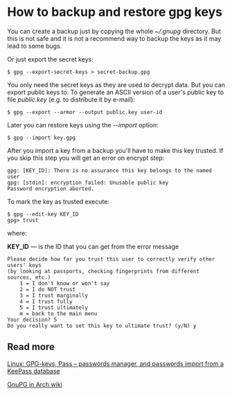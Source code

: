 
# How to backup and restore gpg keys

You can create a backup just by copying the whole *~/.gnupg* directory. But this is not safe and it is not a recommend way to backup the keys as it may lead to some bugs.

Or just export the secret keys:

    $ gpg --export-secret-keys > secret-backup.gpg

You only need the secret keys as they are used to decrypt data. But you can export public keys to. To generate an ASCII version of a user's public key to file *public.key* (e.g. to distribute it by e-mail):

    $ gpg --export --armor --output public.key user-id


Later you can restore keys using the *--import* option:

    $ gpg --import key.gpg

After you import a key from a backup you'll have to make this key trusted. If you skip this step you will get an error on encrypt step:

    gpg: [KEY_ID]: There is no assurance this key belongs to the named user
    gpg: [stdin]: encryption failed: Unusable public key
    Password encryption aborted.

To mark the key as trusted execute:

    $ gpg --edit-key KEY_ID
    gpg> trust

where:

**KEY_ID** — is the ID that you can get from the error message

    Please decide how far you trust this user to correctly verify other users' keys
    (by looking at passports, checking fingerprints from different sources, etc.)
        1 = I don't know or won't say
        2 = I do NOT trust
        3 = I trust marginally
        4 = I trust fully
        5 = I trust ultimately
        m = back to the main menu
    Your decision? 5
    Do you really want to set this key to ultimate trust? (y/N) y


## Read more

[Linux: GPG-keys, Pass – passwords manager, and passwords import from a KeePass database](https://dev.to/setevoy/linux-gpg-keys-the-pass-passwords-manager-and-passwords-import-from-the-keepass-database-1j8f)

[GnuPG in Arch wiki](https://wiki.archlinux.org/index.php/GnuPG#Export_your_public_key)